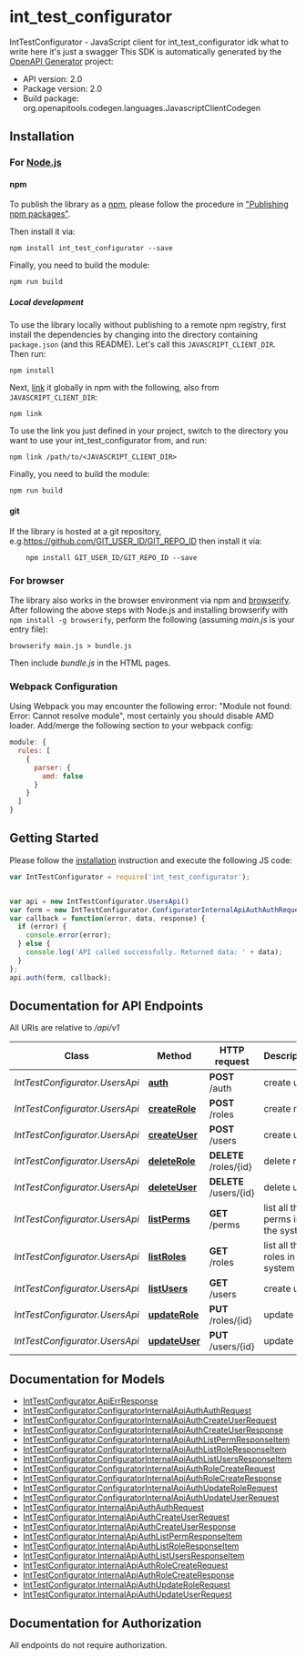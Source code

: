 # int_test_configurator

IntTestConfigurator - JavaScript client for int_test_configurator
idk what to write here
it's just a swagger
This SDK is automatically generated by the [OpenAPI Generator](https://openapi-generator.tech) project:

- API version: 2.0
- Package version: 2.0
- Build package: org.openapitools.codegen.languages.JavascriptClientCodegen

## Installation

### For [Node.js](https://nodejs.org/)

#### npm

To publish the library as a [npm](https://www.npmjs.com/), please follow the procedure in ["Publishing npm packages"](https://docs.npmjs.com/getting-started/publishing-npm-packages).

Then install it via:

```shell
npm install int_test_configurator --save
```

Finally, you need to build the module:

```shell
npm run build
```

##### Local development

To use the library locally without publishing to a remote npm registry, first install the dependencies by changing into the directory containing `package.json` (and this README). Let's call this `JAVASCRIPT_CLIENT_DIR`. Then run:

```shell
npm install
```

Next, [link](https://docs.npmjs.com/cli/link) it globally in npm with the following, also from `JAVASCRIPT_CLIENT_DIR`:

```shell
npm link
```

To use the link you just defined in your project, switch to the directory you want to use your int_test_configurator from, and run:

```shell
npm link /path/to/<JAVASCRIPT_CLIENT_DIR>
```

Finally, you need to build the module:

```shell
npm run build
```

#### git

If the library is hosted at a git repository, e.g.https://github.com/GIT_USER_ID/GIT_REPO_ID
then install it via:

```shell
    npm install GIT_USER_ID/GIT_REPO_ID --save
```

### For browser

The library also works in the browser environment via npm and [browserify](http://browserify.org/). After following
the above steps with Node.js and installing browserify with `npm install -g browserify`,
perform the following (assuming *main.js* is your entry file):

```shell
browserify main.js > bundle.js
```

Then include *bundle.js* in the HTML pages.

### Webpack Configuration

Using Webpack you may encounter the following error: "Module not found: Error:
Cannot resolve module", most certainly you should disable AMD loader. Add/merge
the following section to your webpack config:

```javascript
module: {
  rules: [
    {
      parser: {
        amd: false
      }
    }
  ]
}
```

## Getting Started

Please follow the [installation](#installation) instruction and execute the following JS code:

```javascript
var IntTestConfigurator = require('int_test_configurator');


var api = new IntTestConfigurator.UsersApi()
var form = new IntTestConfigurator.ConfiguratorInternalApiAuthAuthRequest(); // {ConfiguratorInternalApiAuthAuthRequest} login/pass form
var callback = function(error, data, response) {
  if (error) {
    console.error(error);
  } else {
    console.log('API called successfully. Returned data: ' + data);
  }
};
api.auth(form, callback);

```

## Documentation for API Endpoints

All URIs are relative to */api/v1*

Class | Method | HTTP request | Description
------------ | ------------- | ------------- | -------------
*IntTestConfigurator.UsersApi* | [**auth**](docs/UsersApi.md#auth) | **POST** /auth | create user
*IntTestConfigurator.UsersApi* | [**createRole**](docs/UsersApi.md#createRole) | **POST** /roles | create role
*IntTestConfigurator.UsersApi* | [**createUser**](docs/UsersApi.md#createUser) | **POST** /users | create user
*IntTestConfigurator.UsersApi* | [**deleteRole**](docs/UsersApi.md#deleteRole) | **DELETE** /roles/{id} | delete role
*IntTestConfigurator.UsersApi* | [**deleteUser**](docs/UsersApi.md#deleteUser) | **DELETE** /users/{id} | delete user
*IntTestConfigurator.UsersApi* | [**listPerms**](docs/UsersApi.md#listPerms) | **GET** /perms | list all the perms in the system
*IntTestConfigurator.UsersApi* | [**listRoles**](docs/UsersApi.md#listRoles) | **GET** /roles | list all the roles in the system
*IntTestConfigurator.UsersApi* | [**listUsers**](docs/UsersApi.md#listUsers) | **GET** /users | create user
*IntTestConfigurator.UsersApi* | [**updateRole**](docs/UsersApi.md#updateRole) | **PUT** /roles/{id} | update role
*IntTestConfigurator.UsersApi* | [**updateUser**](docs/UsersApi.md#updateUser) | **PUT** /users/{id} | update user


## Documentation for Models

 - [IntTestConfigurator.ApiErrResponse](docs/ApiErrResponse.md)
 - [IntTestConfigurator.ConfiguratorInternalApiAuthAuthRequest](docs/ConfiguratorInternalApiAuthAuthRequest.md)
 - [IntTestConfigurator.ConfiguratorInternalApiAuthCreateUserRequest](docs/ConfiguratorInternalApiAuthCreateUserRequest.md)
 - [IntTestConfigurator.ConfiguratorInternalApiAuthCreateUserResponse](docs/ConfiguratorInternalApiAuthCreateUserResponse.md)
 - [IntTestConfigurator.ConfiguratorInternalApiAuthListPermResponseItem](docs/ConfiguratorInternalApiAuthListPermResponseItem.md)
 - [IntTestConfigurator.ConfiguratorInternalApiAuthListRoleResponseItem](docs/ConfiguratorInternalApiAuthListRoleResponseItem.md)
 - [IntTestConfigurator.ConfiguratorInternalApiAuthListUsersResponseItem](docs/ConfiguratorInternalApiAuthListUsersResponseItem.md)
 - [IntTestConfigurator.ConfiguratorInternalApiAuthRoleCreateRequest](docs/ConfiguratorInternalApiAuthRoleCreateRequest.md)
 - [IntTestConfigurator.ConfiguratorInternalApiAuthRoleCreateResponse](docs/ConfiguratorInternalApiAuthRoleCreateResponse.md)
 - [IntTestConfigurator.ConfiguratorInternalApiAuthUpdateRoleRequest](docs/ConfiguratorInternalApiAuthUpdateRoleRequest.md)
 - [IntTestConfigurator.ConfiguratorInternalApiAuthUpdateUserRequest](docs/ConfiguratorInternalApiAuthUpdateUserRequest.md)
 - [IntTestConfigurator.InternalApiAuthAuthRequest](docs/InternalApiAuthAuthRequest.md)
 - [IntTestConfigurator.InternalApiAuthCreateUserRequest](docs/InternalApiAuthCreateUserRequest.md)
 - [IntTestConfigurator.InternalApiAuthCreateUserResponse](docs/InternalApiAuthCreateUserResponse.md)
 - [IntTestConfigurator.InternalApiAuthListPermResponseItem](docs/InternalApiAuthListPermResponseItem.md)
 - [IntTestConfigurator.InternalApiAuthListRoleResponseItem](docs/InternalApiAuthListRoleResponseItem.md)
 - [IntTestConfigurator.InternalApiAuthListUsersResponseItem](docs/InternalApiAuthListUsersResponseItem.md)
 - [IntTestConfigurator.InternalApiAuthRoleCreateRequest](docs/InternalApiAuthRoleCreateRequest.md)
 - [IntTestConfigurator.InternalApiAuthRoleCreateResponse](docs/InternalApiAuthRoleCreateResponse.md)
 - [IntTestConfigurator.InternalApiAuthUpdateRoleRequest](docs/InternalApiAuthUpdateRoleRequest.md)
 - [IntTestConfigurator.InternalApiAuthUpdateUserRequest](docs/InternalApiAuthUpdateUserRequest.md)


## Documentation for Authorization

All endpoints do not require authorization.
